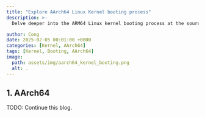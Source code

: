 ```yaml
---
title: "Explore AArch64 Linux Kernel booting process"
description: >-
  Delve deeper into the ARM64 Linux kernel booting process at the source code level.

author: Cong
date: 2025-02-05 00:01:00 +0800
categories: [Kernel, AArch64]
tags: [Kernel, Booting, AArch64]
image:
  path: assets/img/aarch64_kernel_booting.png
  alt: .
---
```


## 1. AArch64

TODO: Continue this blog.

